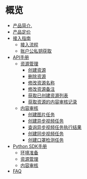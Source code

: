 # 概览

* [产品简介.](/uai-censor/introduction)
* [产品定价](/uai-censor/price)
* [接入指南](/uai-censor/access/overview)
    * [接入流程](/uai-censor/access/prepare)
    * [账户公私钥获取](/uai-censor/access/key)
* [API手册](/uai-censor/api/overview)
    * [资源管理](/uai-censor/api/resource/overview)
        * [创建资源](/uai-censor/api/resource/create-resource)
        * [删除资源](/uai-censor/api/resource/delete-resource)
        * [修改资源名称](/uai-censor/api/resource/modify-resource-name)
        * [修改资源备注](/uai-censor/api/resource/modify-resource-memo)
        * [获取已创建资源列表](/uai-censor/api/resource/get-resouce-list)
        * [获取资源的内容审核记录](/uai-censor/api/resource/get-resouce-record)
    * [内容审核](/uai-censor/api/censor/overview)
        * [创建图片任务](/uai-censor/api/censor/image)
        * [创建异步视频任务](/uai-censor/api/censor/async-video)
        * [查询异步视频任务执行结果](/uai-censor/api/censor/async-video-query)
        * [创建同步视频任务](/uai-censor/api/censor/sync-video)
        * [创建口罩检测任务](/uai-censor/api/censor/mask)
* [Python SDK手册](/uai-censor/pysdk/overview)
    * [环境准备](/uai-censor/pysdk/prepare)
    * [资源管理](/uai-censor/pysdk/resource)
    * [内容审核](/uai-censor/pysdk/censor)
* [FAQ](/uai-censor/faq)









​    


​    
​        
